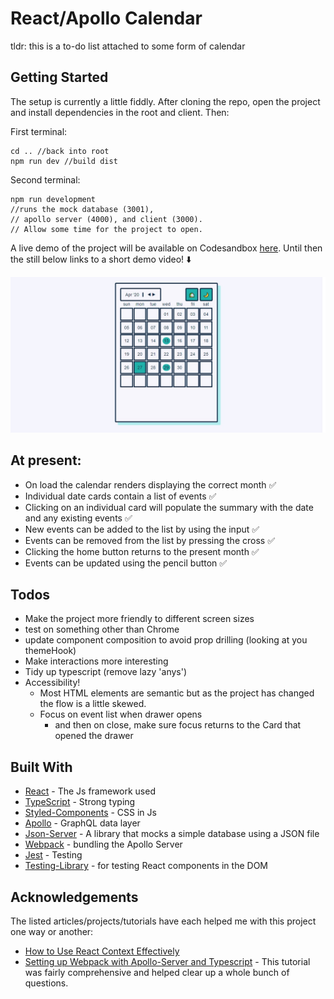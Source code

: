 # React/Apollo Calendar

tldr: this is a to-do list attached to some form of calendar

## Getting Started

The setup is currently a little fiddly. After cloning the repo, open the project and install dependencies in the root and client. Then:

First terminal:

```
cd .. //back into root
npm run dev //build dist
```

Second terminal:

```
npm run development 
//runs the mock database (3001), 
// apollo server (4000), and client (3000). 
// Allow some time for the project to open.
```

A live demo of the project will be available on Codesandbox [here](#). 
Until then the still below links to a short demo video! ⬇️

[![Project as of 02 Feb](./images/27Apr.jpg)](https://drive.google.com/file/d/1eiy_-kSahI7kw28D-icBHoDfMv2voY3T/preview)

## At present:

- On load the calendar renders displaying the correct month ✅
- Individual date cards contain a list of events ✅
- Clicking on an individual card will populate the summary with the date and any existing events ✅
- New events can be added to the list by using the input ✅
- Events can be removed from the list by pressing the cross ✅
- Clicking the home button returns to the present month ✅
- Events can be updated using the pencil button ✅

## Todos

- Make the project more friendly to different screen sizes 
- test on something other than Chrome
- update component composition to avoid prop drilling (looking at you themeHook)
- Make interactions more interesting
- Tidy up typescript (remove lazy 'anys')
- Accessibility!
    - Most HTML elements are semantic but as the project has changed the flow is a little skewed.
    - Focus on event list when drawer opens 
        - and then on close, make sure focus returns to the Card that opened the drawer

## Built With

- [React](https://reactjs.org/) - The Js framework used
- [TypeScript](https://www.typescriptlang.org/docs/home.html) - Strong typing
- [Styled-Components](https://styled-components.com/) - CSS in Js
- [Apollo](https://www.apollographql.com/docs/) - GraphQL data layer
- [Json-Server](https://www.npmjs.com/package/json-server) - A library that
  mocks a simple database using a JSON file
- [Webpack](https://webpack.js.org/) - bundling the Apollo Server
- [Jest](https://jestjs.io/docs/en/getting-started) - Testing
- [Testing-Library](https://testing-library.com/docs/intro) - for testing React
  components in the DOM

## Acknowledgements

The listed articles/projects/tutorials have each helped me with this project one
way or another:

- [How to Use React Context Effectively](https://kentcdodds.com/blog/how-to-use-react-context-effectively) 
- [Setting up Webpack with Apollo-Server and Typescript](https://medium.com/free-code-camp/build-an-apollo-graphql-server-with-typescript-and-webpack-hot-module-replacement-hmr-3c339d05184f) -
  This tutorial was fairly comprehensive and helped clear up a whole bunch of questions.
